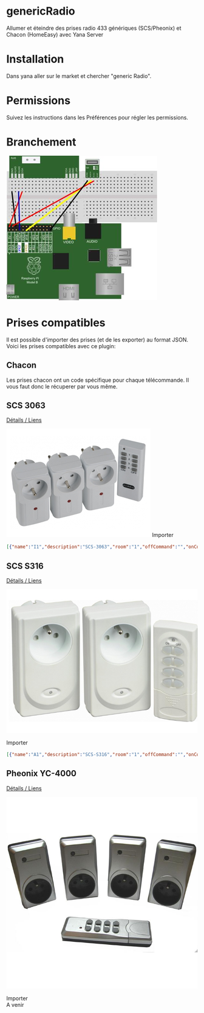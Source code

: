 # genericRadio
Allumer et éteindre des prises radio 433 génériques (SCS/Pheonix) et Chacon (HomeEasy)  avec Yana Server

# Installation
Dans yana aller sur le market et chercher "generic Radio".

# Permissions
Suivez les instructions dans les Préférences pour régler les permissions.

# Branchement
![Branchement](https://raw.githubusercontent.com/maditnerd/genericRadio/master/img/branchement.jpg)

# Prises compatibles
Il est possible d'importer des prises (et de les exporter) au format JSON.
Voici les prises compatibles avec ce plugin:

## Chacon
Les prises chacon ont un code spécifique pour chaque télécommande.
Il vous faut donc le récuperer par vous même.

## SCS 3063
[Détails / Liens](http://www.scs-laboutique.com/kit+3+prises+telecommandees+3063+f+3600w-566)

![SCS3063](https://raw.githubusercontent.com/maditnerd/genericRadio/master/img/scs3063.jpg)
Importer
```json
[{"name":"I1","description":"SCS-3063","room":"1","offCommand":"","onCommand":"","icon":"fa fa-flash","radiocodeOn":"1:1381716","radiocodeOff":"1:1381717"},{"name":"I2","description":"SCS-3063","room":"1","offCommand":"","onCommand":"","icon":"fa fa-flash","radiocodeOn":"1:1394005","radiocodeOff":"1:1394004"},{"name":"I3","description":"SCS-3063","room":"1","offCommand":"","onCommand":"","icon":"fa fa-flash","radiocodeOn":"1:1397077","radiocodeOff":"1:1397076"},{"name":"I4","description":"SCS-3063","room":"1","offCommand":"","onCommand":"","icon":"fa fa-flash","radiocodeOn":"1:1397845","radiocodeOff":"1:1397844"},{"name":"II1","description":"SCS-3063","room":"1","offCommand":"","onCommand":"","icon":"fa fa-flash","radiocodeOn":"1:4527445","radiocodeOff":"1:4527444"},{"name":"II2","description":"SCS-3063","room":"1","offCommand":"","onCommand":"","icon":"fa fa-flash","radiocodeOn":"1:4539733","radiocodeOff":"1:4539732"},{"name":"II3","description":"SCS-3063","room":"1","offCommand":"","onCommand":"","icon":"fa fa-flash","radiocodeOn":"1:4542805","radiocodeOff":"1:4542804"},{"name":"II4","description":"SCS-3063","room":"1","offCommand":"","onCommand":"","icon":"fa fa-flash","radiocodeOn":"1:4543573","radiocodeOff":"1:4543572"},{"name":"III1","description":"SCS-3063","room":"1","offCommand":"","onCommand":"","icon":"fa fa-flash","radiocodeOn":"1:5313876","radiocodeOff":"1:5313877"},{"name":"III2","description":"SCS-3063","room":"1","offCommand":"","onCommand":"","icon":"fa fa-flash","radiocodeOn":"1:5326164","radiocodeOff":"1:5326165"},{"name":"III3","description":"SCS-3063","room":"1","offCommand":"","onCommand":"","icon":"fa fa-flash","radiocodeOn":"1:5329236","radiocodeOff":"1:5329237"},{"name":"III4","description":"SCS-3063","room":"1","offCommand":"","onCommand":"","icon":"fa fa-flash","radiocodeOn":"1:5330004","radiocodeOff":"1:5330005"},{"name":"IV1","description":"SCS-3063","room":"1","offCommand":"","onCommand":"","icon":"fa fa-flash","radiocodeOn":"1:5510485","radiocodeOff":"1:5510484"},{"name":"IV2","description":"SCS-3063","room":"1","offCommand":"","onCommand":"","icon":"fa fa-flash","radiocodeOn":"1:5522773","radiocodeOff":"1:5522772"},{"name":"IV3","description":"SCS-3063","room":"1","offCommand":"","onCommand":"","icon":"fa fa-flash","radiocodeOn":"1:5525845","radiocodeOff":"1:5525844"},{"name":"IV4","description":"SCS-3063","room":"1","offCommand":"","onCommand":"","icon":"fa fa-flash","radiocodeOn":"1:5526613","radiocodeOff":"1:5526612"]
```

## SCS S316
[Détails / Liens](http://www.scs-laboutique.com/kit+2+prises+telecommandees+s316+2+3600w-116)

![S316](https://raw.githubusercontent.com/maditnerd/genericRadio/master/img/S316.jpg)

Importer
```json
[{"name":"A1","description":"SCS-S316","room":"1","offCommand":"","onCommand":"","icon":"fa fa-flash","radiocodeOn":"1:1398083","radiocodeOff":"1:1398092","pulse":""},{"name":"A2","description":"SCS-S316","room":"1","offCommand":"","onCommand":"","icon":"fa fa-flash","radiocodeOn":"1:1398035","radiocodeOff":"1:1398044","pulse":""},{"name":"A3","description":"SCS-S316","room":"1","offCommand":"","onCommand":"","icon":"fa fa-flash","radiocodeOn":"1:1397843","radiocodeOff":"1:1397852","pulse":""},{"name":"A4","description":"SCS-S316","room":"1","offCommand":"","onCommand":"","icon":"fa fa-flash","radiocodeOn":"1:1397075","radiocodeOff":"1:1397084","pulse":""},{"name":"B1","description":"SCS-S316","room":"1","offCommand":"","onCommand":"","icon":"fa fa-flash","radiocodeOn":"1:4543811","radiocodeOff":"1:4543820","pulse":""},{"name":"B2","description":"SCS-S316","room":"1","offCommand":"","onCommand":"","icon":"fa fa-flash","radiocodeOn":"1:4543763","radiocodeOff":"1:4543772","pulse":""},{"name":"B3","description":"SCS-S316","room":"1","offCommand":"","onCommand":"","icon":"fa fa-flash","radiocodeOn":"1:4543571","radiocodeOff":"1:4543580","pulse":""},{"name":"B4","description":"SCS-S316","room":"1","offCommand":"","onCommand":"","icon":"fa fa-flash","radiocodeOn":"1:4542803","radiocodeOff":"1:4542812","pulse":""},{"name":"C1","description":"SCS-S316","room":"1","offCommand":"","onCommand":"","icon":"fa fa-flash","radiocodeOn":"1:5330243","radiocodeOff":"1:5330252","pulse":""},{"name":"C2","description":"SCS-S316","room":"1","offCommand":"","onCommand":"","icon":"fa fa-flash","radiocodeOn":"1:5330195","radiocodeOff":"1:5330204","pulse":""},{"name":"C3","description":"SCS-S316","room":"1","offCommand":"","onCommand":"","icon":"fa fa-flash","radiocodeOn":"1:5330003","radiocodeOff":"1:5330012","pulse":""},{"name":"C4","description":"SCS-S316","room":"1","offCommand":"","onCommand":"","icon":"fa fa-flash","radiocodeOn":"1:5329235","radiocodeOff":"1:5329244","pulse":""},{"name":"D1","description":"SCS-S316","room":"1","offCommand":"","onCommand":"","icon":"fa fa-flash","radiocodeOn":"1:5526851","radiocodeOff":"1:5526860","pulse":""},{"name":"D2","description":"SCS-S316","room":"1","offCommand":"","onCommand":"","icon":"fa fa-flash","radiocodeOn":"1:5526803","radiocodeOff":"1:5526812","pulse":""},{"name":"D3","description":"SCS-S316","room":"1","offCommand":"","onCommand":"","icon":"fa fa-flash","radiocodeOn":"1:5526611","radiocodeOff":"1:5526620","pulse":""},{"name":"D4","description":"SCS-S316","room":"1","offCommand":"","onCommand":"","icon":"fa fa-flash","radiocodeOn":"1:5525843","radiocodeOff":"1:5525852","pulse":""},{"name":"E1","description":"SCS-S316","room":"1","offCommand":"","onCommand":"","icon":"fa fa-flash","radiocodeOn":"1:5576003","radiocodeOff":"1:5576012","pulse":""},{"name":"E2","description":"SCS-S316","room":"1","offCommand":"","onCommand":"","icon":"fa fa-flash","radiocodeOn":"1:5575955","radiocodeOff":"1:5575964","pulse":""},{"name":"E3","description":"SCS-S316","room":"1","offCommand":"","onCommand":"","icon":"fa fa-flash","radiocodeOn":"1:5575763","radiocodeOff":"1:5575772","pulse":""},{"name":"E4","description":"SCS-S316","room":"1","offCommand":"","onCommand":"","icon":"fa fa-flash","radiocodeOn":"1:5574995","radiocodeOff":"1:5575004","pulse":""},{"name":"F1","description":"SCS-S316","room":"1","offCommand":"","onCommand":"","icon":"fa fa-flash","radiocodeOn":"1:5588291","radiocodeOff":"1:5588300","pulse":""},{"name":"F2","description":"SCS-S316","room":"1","offCommand":"","onCommand":"","icon":"fa fa-flash","radiocodeOn":"1:5588243","radiocodeOff":"1:5588252","pulse":""},{"name":"F3","description":"SCS-S316","room":"1","offCommand":"","onCommand":"","icon":"fa fa-flash","radiocodeOn":"1:5588051","radiocodeOff":"1:5588060","pulse":""},{"name":"F4","description":"SCS-S316","room":"1","offCommand":"","onCommand":"","icon":"fa fa-flash","radiocodeOn":"1:5587283","radiocodeOff":"1:5587292","pulse":""}]
```
## Pheonix YC-4000
[Détails / Liens](http://www.cdiscount.com/maison/bricolage-outillage/lot-de-4-prises-telecommandees-yc-4000s/f-117044105-yc4000s.html)

![y4000](https://raw.githubusercontent.com/maditnerd/genericRadio/master/img/y4000.jpg)

Importer   
A venir
